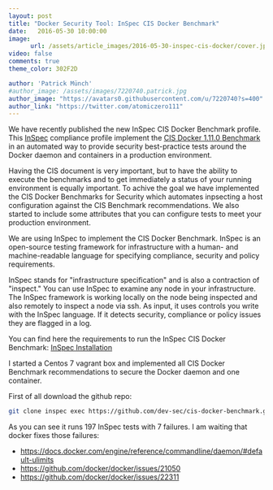 ```yaml
---
layout: post
title: "Docker Security Tool: InSpec CIS Docker Benchmark"
date:   2016-05-30 10:00:00
image:
      url: /assets/article_images/2016-05-30-inspec-cis-docker/cover.jpeg
video: false
comments: true
theme_color: 302F2D

author: 'Patrick Münch'
#author_image: /assets/images/7220740.patrick.jpg
author_image: "https://avatars0.githubusercontent.com/u/7220740?s=400"
author_link: "https://twitter.com/atomiczero111"
---
```


We have recently published the new InSpec CIS Docker Benchmark profile. This [InSpec](https://github.com/chef/inspec) compliance profile implement the [CIS Docker 1.11.0 Benchmark](https://benchmarks.cisecurity.org/tools2/docker/CIS_Docker_1.11.0_Benchmark_v1.0.0.pdf) in an automated way to provide security best-practice tests around the Docker daemon and containers in a production environment.

Having the CIS document is very important, but to have the ability to execute the benchmarks and to get immediately a status of your running environment is equally important. To achive the goal we have implemented the CIS Docker Benchmarks for Security which automates inpsecting a host configuration against the CIS Benchmark recommendations. We also started to include some attributes that you can configure tests to meet your production environment.

We are using InSpec to implement the CIS Docker Benchmark. InSpec is an open-source testing framework for infrastructure with a human- and machine-readable language for specifying compliance, security and policy requirements.

InSpec stands for "infrastructure specification" and is also a contraction of "inspect." You can use InSpec to examine any node in your infrastructure. The InSpec framework is working locally on the node being inspected and also remotely to inspect a node via ssh. As input, it uses controls you write with the InSpec language. If it detects security, compliance or policy issues they are flagged in a log.

You can find here the requirements to run the InSpec CIS Docker Benchmark: [InSpec Installation](https://github.com/chef/inspec#installation)

I started a Centos 7 vagrant box and implemented all CIS Docker Benchmark recommendations to secure the Docker daemon and one container.

First of all download the github repo:

```bash
git clone inspec exec https://github.com/dev-sec/cis-docker-benchmark.git -t ssh://vagrant@127.0.0.1 --port 2222 --key-files vm_docker/.vagrant/machines/centos7/virtualbox/private_key --sud
```

As you can see it runs 197 InSpec tests with 7 failures. I am waiting that docker fixes those failures:

- https://docs.docker.com/engine/reference/commandline/daemon/#default-ulimits
- https://github.com/docker/docker/issues/21050
- https://github.com/docker/docker/issues/22311
